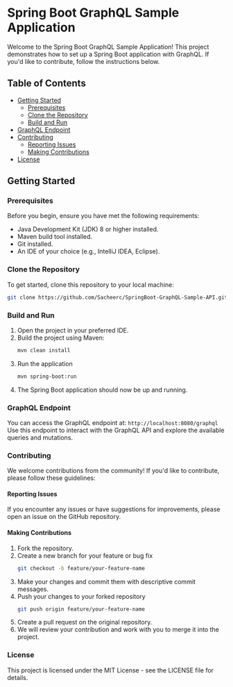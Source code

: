 # Spring Boot GraphQL Sample Application

Welcome to the Spring Boot GraphQL Sample Application! This project demonstrates how to set up a Spring Boot application with GraphQL. If you'd like to contribute, follow the instructions below.

## Table of Contents

- [Getting Started](#getting-started)
  - [Prerequisites](#prerequisites)
  - [Clone the Repository](#clone-the-repository)
  - [Build and Run](#build-and-run)
- [GraphQL Endpoint](#graphql-endpoint)
- [Contributing](#contributing)
  - [Reporting Issues](#reporting-issues)
  - [Making Contributions](#making-contributions)
- [License](#license)

## Getting Started

### Prerequisites

Before you begin, ensure you have met the following requirements:

- Java Development Kit (JDK) 8 or higher installed.
- Maven build tool installed.
- Git installed.
- An IDE of your choice (e.g., IntelliJ IDEA, Eclipse).

### Clone the Repository

To get started, clone this repository to your local machine:

```bash
git clone https://github.com/Sacheerc/SpringBoot-GraphQL-Sample-API.git
```
### Build and Run

1. Open the project in your preferred IDE.
2. Build the project using Maven:
   ```bash
   mvn clean install
   ```
3. Run the application
    ```bash
    mvn spring-boot:run
    ```
4. The Spring Boot application should now be up and running.

### GraphQL Endpoint

You can access the GraphQL endpoint at:
    ```
    http://localhost:8080/graphql
    ```
Use this endpoint to interact with the GraphQL API and explore the available queries and mutations.

### Contributing
We welcome contributions from the community! If you'd like to contribute, please follow these guidelines:

#### Reporting Issues
If you encounter any issues or have suggestions for improvements, please open an issue on the GitHub repository.

#### Making Contributions
1. Fork the repository.
2. Create a new branch for your feature or bug fix
    ```bash
    git checkout -b feature/your-feature-name
    ```
3. Make your changes and commit them with descriptive commit messages.
4. Push your changes to your forked repository
    ```bash
    git push origin feature/your-feature-name
    ```
5. Create a pull request on the original repository.
6. We will review your contribution and work with you to merge it into the project.

### License
This project is licensed under the MIT License - see the LICENSE file for details.

